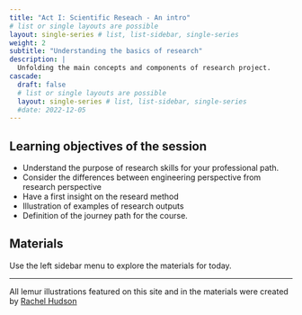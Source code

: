 ```yaml
---
title: "Act I: Scientific Reseach - An intro"
# list or single layouts are possible
layout: single-series # list, list-sidebar, single-series
weight: 2
subtitle: "Understanding the basics of research"
description: |
  Unfolding the main concepts and components of research project.
cascade:
  draft: false
  # list or single layouts are possible
  layout: single-series # list, list-sidebar, single-series
  #date: 2022-12-05
---
```


## Learning objectives of the session

+ Understand the purpose of research skills for your professional path.
+ Consider the differences between engineering perspective from research perspective
+ Have a first insight on the researd method 
+ Illustration of examples of research outputs
+ Definition of the journey path for the course. 

## Materials

Use the left sidebar menu to explore the materials for today.

---

<i class="fas fa-palette"></i> All lemur illustrations featured on this site and in the materials were created by [Rachel Hudson](https://lemur.duke.edu/100-lemurs/)
